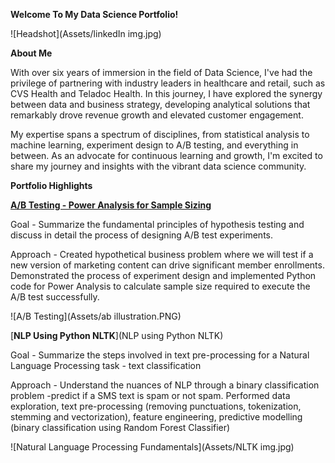  

**Welcome To My Data Science Portfolio!**

![Headshot](Assets/linkedIn img.jpg)
  

**About Me**

With over six years of immersion in the field of Data Science, I've had the privilege of partnering with industry leaders in healthcare and retail, such as CVS Health and Teladoc Health. In this journey, I have explored the synergy between data and business strategy, developing analytical solutions that remarkably drove revenue growth and elevated customer engagement. 

My expertise spans a spectrum of disciplines, from statistical analysis to machine learning, experiment design to A/B testing, and everything in between. As an advocate for continuous learning and growth, I'm excited to share my journey and insights with the vibrant data science community. 

  

  

**Portfolio Highlights** 

  

[**A/B Testing - Power Analysis for Sample Sizing**](a-b-testing-power-analysis-in-python.ipynb)

  

Goal - Summarize the fundamental principles of hypothesis testing and discuss in detail the process of designing A/B test experiments. 

  

Approach - Created hypothetical business problem where we will test if a new version of marketing content can drive significant member enrollments. Demonstrated the process of experiment design and implemented Python code for Power Analysis to calculate sample size required to execute the A/B test successfully.  

![A/B Testing](Assets/ab illustration.PNG)  

[**NLP Using Python NLTK**](NLP using Python NLTK)

  

Goal - Summarize the steps involved in text pre-processing for a Natural Language Processing task - text classification  

  

Approach - Understand the nuances of NLP through a binary classification problem -predict if a SMS text is spam or not spam. Performed data exploration, text pre-processing (removing punctuations, tokenization, stemming and vectorization), feature engineering, predictive modelling (binary classification using Random Forest Classifier)  

 ![Natural Language Processing Fundamentals](Assets/NLTK img.jpg)

 
